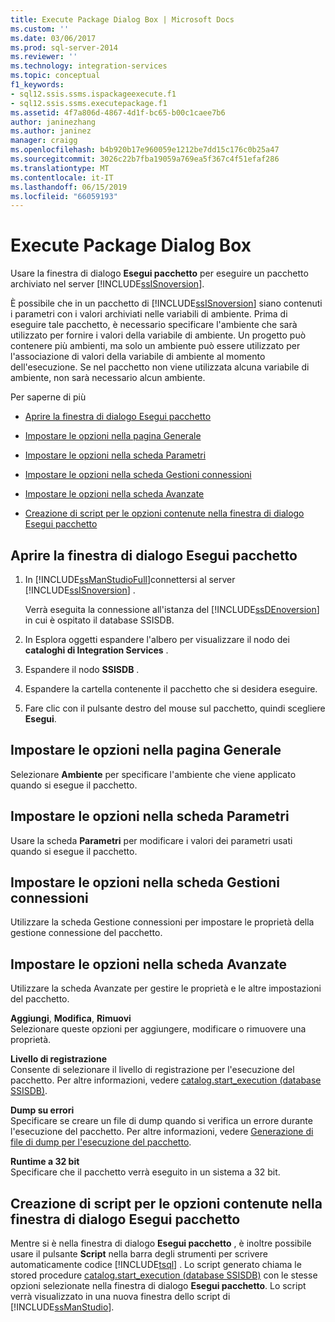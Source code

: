 ```yaml
---
title: Execute Package Dialog Box | Microsoft Docs
ms.custom: ''
ms.date: 03/06/2017
ms.prod: sql-server-2014
ms.reviewer: ''
ms.technology: integration-services
ms.topic: conceptual
f1_keywords:
- sql12.ssis.ssms.ispackageexecute.f1
- sql12.ssis.ssms.executepackage.f1
ms.assetid: 4f7a806d-4867-4d1f-bc65-b00c1caee7b6
author: janinezhang
ms.author: janinez
manager: craigg
ms.openlocfilehash: b4b920b17e960059e1212be7dd15c176c0b25a47
ms.sourcegitcommit: 3026c22b7fba19059a769ea5f367c4f51efaf286
ms.translationtype: MT
ms.contentlocale: it-IT
ms.lasthandoff: 06/15/2019
ms.locfileid: "66059193"
---
```

# <a name="execute-package-dialog-box"></a>Execute Package Dialog Box
  Usare la finestra di dialogo **Esegui pacchetto** per eseguire un pacchetto archiviato nel server [!INCLUDE[ssISnoversion](../includes/ssisnoversion-md.md)].  
  
 È possibile che in un pacchetto di [!INCLUDE[ssISnoversion](../includes/ssisnoversion-md.md)] siano contenuti i parametri con i valori archiviati nelle variabili di ambiente. Prima di eseguire tale pacchetto, è necessario specificare l'ambiente che sarà utilizzato per fornire i valori della variabile di ambiente. Un progetto può contenere più ambienti, ma solo un ambiente può essere utilizzato per l'associazione di valori della variabile di ambiente al momento dell'esecuzione. Se nel pacchetto non viene utilizzata alcuna variabile di ambiente, non sarà necessario alcun ambiente.  
  
 Per saperne di più  
  
-   [Aprire la finestra di dialogo Esegui pacchetto](#open_dialog)  
  
-   [Impostare le opzioni nella pagina Generale](#general)  
  
-   [Impostare le opzioni nella scheda Parametri](#parameters)  
  
-   [Impostare le opzioni nella scheda Gestioni connessioni](#connection)  
  
-   [Impostare le opzioni nella scheda Avanzate](#advanced)  
  
-   [Creazione di script per le opzioni contenute nella finestra di dialogo Esegui pacchetto](#script)  
  
##  <a name="open_dialog"></a> Aprire la finestra di dialogo Esegui pacchetto  
  
1.  In [!INCLUDE[ssManStudioFull](../includes/ssmanstudiofull-md.md)]connettersi al server [!INCLUDE[ssISnoversion](../includes/ssisnoversion-md.md)] .  
  
     Verrà eseguita la connessione all'istanza del [!INCLUDE[ssDEnoversion](../includes/ssdenoversion-md.md)] in cui è ospitato il database SSISDB.  
  
2.  In Esplora oggetti espandere l'albero per visualizzare il nodo dei **cataloghi di Integration Services** .  
  
3.  Espandere il nodo **SSISDB** .  
  
4.  Espandere la cartella contenente il pacchetto che si desidera eseguire.  
  
5.  Fare clic con il pulsante destro del mouse sul pacchetto, quindi scegliere **Esegui**.  
  
##  <a name="general"></a> Impostare le opzioni nella pagina Generale  
 Selezionare **Ambiente** per specificare l'ambiente che viene applicato quando si esegue il pacchetto.  
  
##  <a name="parameters"></a> Impostare le opzioni nella scheda Parametri  
 Usare la scheda **Parametri** per modificare i valori dei parametri usati quando si esegue il pacchetto.  
  
##  <a name="connection"></a> Impostare le opzioni nella scheda Gestioni connessioni  
 Utilizzare la scheda Gestione connessioni per impostare le proprietà della gestione connessione del pacchetto.  
  
##  <a name="advanced"></a> Impostare le opzioni nella scheda Avanzate  
 Utilizzare la scheda Avanzate per gestire le proprietà e le altre impostazioni del pacchetto.  
  
 **Aggiungi**, **Modifica**, **Rimuovi**  
 Selezionare queste opzioni per aggiungere, modificare o rimuovere una proprietà.  
  
 **Livello di registrazione**  
 Consente di selezionare il livello di registrazione per l'esecuzione del pacchetto. Per altre informazioni, vedere [catalog.start_execution &#40;database SSISDB&#41;](/sql/integration-services/system-stored-procedures/catalog-set-execution-parameter-value-ssisdb-database).  
  
 **Dump su errori**  
 Specificare se creare un file di dump quando si verifica un errore durante l'esecuzione del pacchetto. Per altre informazioni, vedere [Generazione di file di dump per l'esecuzione del pacchetto](troubleshooting/generating-dump-files-for-package-execution.md).  
  
 **Runtime a 32 bit**  
 Specificare che il pacchetto verrà eseguito in un sistema a 32 bit.  
  
##  <a name="script"></a> Creazione di script per le opzioni contenute nella finestra di dialogo Esegui pacchetto  
 Mentre si è nella finestra di dialogo **Esegui pacchetto** , è inoltre possibile usare il pulsante **Script** nella barra degli strumenti per scrivere automaticamente codice [!INCLUDE[tsql](../includes/tsql-md.md)] . Lo script generato chiama le stored procedure [catalog.start_execution &#40;database SSISDB&#41;](/sql/integration-services/system-stored-procedures/catalog-start-execution-ssisdb-database) con le stesse opzioni selezionate nella finestra di dialogo **Esegui pacchetto**. Lo script verrà visualizzato in una nuova finestra dello script di [!INCLUDE[ssManStudio](../includes/ssmanstudio-md.md)].  
  
  
